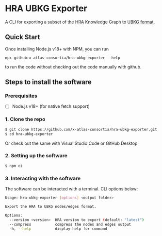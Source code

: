 # HRA UBKG Exporter

A CLI for exporting a subset of the [HRA](https://humanatlas.io) Knowledge Graph to [UBKG format](https://ubkg.docs.xconsortia.org/formats/#ubkg-edgenode-format).

## Quick Start

Once installing Node.js v18+ with NPM, you can run

```npx github:x-atlas-consortia/hra-ubkg-exporter --help```

to run the code without checking out the code manually with github.

## Steps to install the software

### Prerequisites

- [ ] Node.js v18+ (for native fetch support)

### 1. Clone the repo

```bash
$ git clone https://github.com/x-atlas-consortia/hra-ubkg-exporter.git
$ cd hra-ubkg-exporter
```

Or check out the same with Visual Studio Code or GitHub Desktop

### 2. Setting up the software

```bash
$ npm ci
```

### 3. Interacting with the software 

The software can be interacted with a terminal. CLI options below:

```bash
Usage: hra-ubkg-exporter [options] <output folder>

Export the HRA to UBKG nodes/edges format.

Options:
  --version <version>  HRA version to export (default: "latest")
  --compress           compress the nodes and edges output
  -h, --help           display help for command
```

